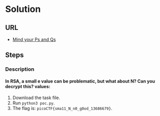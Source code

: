 # Solution

## URL
- [Mind your Ps and Qs](https://play.picoctf.org/practice/challenge/162?page=1)

## Steps

### Description

#### In RSA, a small e value can be problematic, but what about N? Can you decrypt this? values:
1. Download the task file.
2. Run `python3 poc.py`.
3. The flag is: `picoCTF{sma11_N_n0_g0od_13686679}`.